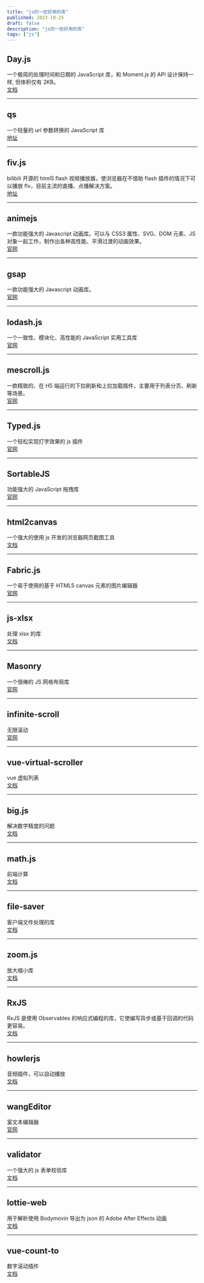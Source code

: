 ```yaml
---
title: "js的一些好用的库"
published: 2023-10-25
draft: false
description: "js的一些好用的库"
tags: ["js"]
---
```


## Day.js

一个极简的处理时间和日期的 JavaScript 库，和 Moment.js 的 API 设计保持一样, 但体积仅有 2KB。  
[文档](https://dayjs.gitee.io/zh-CN/)

---

## qs

一个轻量的 url 参数转换的 JavaScript 库  
[地址](https://github.com/ljharb/qs)

---

## fiv.js

bilibili 开源的 html5 flash 视频播放器，使浏览器在不借助 flash 插件的情况下可以播放 flv，目前主流的直播、点播解决方案。  
[地址](https://github.com/bilibili/flv.js)

---

## animejs

一款功能强大的 Javascript 动画库。可以与 CSS3 属性、SVG、DOM 元素、JS 对象一起工作，制作出各种高性能、平滑过渡的动画效果。  
[官网](https://animejs.com/)

---

## gsap

一款功能强大的 Javascript 动画库。  
[官网](https://gsap.com/)

---

## lodash.js

一个一致性、模块化、高性能的 JavaScript 实用工具库  
[官网](https://lodash.com/)

---

## mescroll.js

一款精致的、在 H5 端运行的下拉刷新和上拉加载插件，主要用于列表分页、刷新等场景。  
[官网](https://www.mescroll.com/)

---

## Typed.js

一个轻松实现打字效果的 js 插件  
[官网](https://mattboldt.com/demos/typed-js/)

---

## SortableJS

功能强大的 JavaScript 拖拽库  
[官网](https://github.com/SortableJS/Sortable)

---

## html2canvas

一个强大的使用 js 开发的浏览器网页截图工具  
[文档](https://html2canvas.hertzen.com/getting-started)

---

## Fabric.js

一个易于使用的基于 HTML5 canvas 元素的图片编辑器  
[官网](http://fabricjs.com/)

---

## js-xlsx

处理 xlsx 的库  
[文档](https://github.com/protobi/js-xlsx)

---

## Masonry

一个很棒的 JS 网格布局库  
[官网](https://masonry.desandro.com/)

---

## infinite-scroll

无限滚动  
[官网](https://infinite-scroll.com/)

---

## vue-virtual-scroller

vue 虚拟列表  
[文档](https://github.com/Akryum/vue-virtual-scroller)

---

## big.js

解决数字精度的问题  
[文档](https://mikemcl.github.io/big.js/#big)

---

## math.js

前端计算  
[文档](https://github.com/josdejong/mathjs)

---

## file-saver

客户端文件处理的库  
[文档](https://github.com/eligrey/FileSaver.js)

---

## zoom.js

放大缩小库  
[文档](https://github.com/hakimel/zoom.js)

---

## RxJS

RxJS 是使用 Observables 的响应式编程的库，它使编写异步或基于回调的代码更容易。  
[文档](https://cn.rx.js.org/)

---

## howlerjs

音频插件，可以自动播放  
[文档](https://howlerjs.com/)

---

## wangEditor

富文本编辑器  
[官网](https://www.wangeditor.com/)

---

## validator

一个强大的 js 表单校验库  
[文档](https://github.com/validatorjs/validator.js)

---

## lottie-web

用于解析使用 Bodymovin 导出为 json 的 Adobe After Effects 动画  
[文档](https://github.com/airbnb/lottie-web)

---

## vue-count-to

数字滚动插件  
[文档](https://github.com/xiaofan9/vue-count-to?tab=readme-ov-file)
